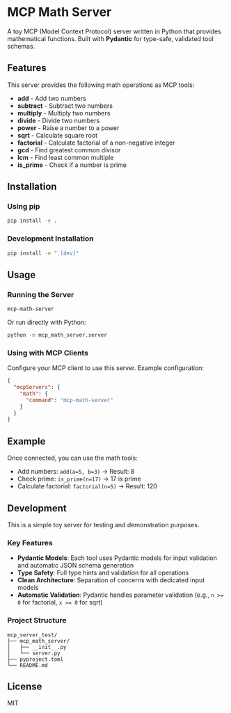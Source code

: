 # MCP Math Server

A toy MCP (Model Context Protocol) server written in Python that provides mathematical functions. Built with **Pydantic** for type-safe, validated tool schemas.

## Features

This server provides the following math operations as MCP tools:

- **add** - Add two numbers
- **subtract** - Subtract two numbers
- **multiply** - Multiply two numbers
- **divide** - Divide two numbers
- **power** - Raise a number to a power
- **sqrt** - Calculate square root
- **factorial** - Calculate factorial of a non-negative integer
- **gcd** - Find greatest common divisor
- **lcm** - Find least common multiple
- **is_prime** - Check if a number is prime

## Installation

### Using pip

```bash
pip install -e .
```

### Development Installation

```bash
pip install -e ".[dev]"
```

## Usage

### Running the Server

```bash
mcp-math-server
```

Or run directly with Python:

```bash
python -m mcp_math_server.server
```

### Using with MCP Clients

Configure your MCP client to use this server. Example configuration:

```json
{
  "mcpServers": {
    "math": {
      "command": "mcp-math-server"
    }
  }
}
```

## Example

Once connected, you can use the math tools:

- Add numbers: `add(a=5, b=3)` → Result: 8
- Check prime: `is_prime(n=17)` → 17 is prime
- Calculate factorial: `factorial(n=5)` → Result: 120

## Development

This is a simple toy server for testing and demonstration purposes.

### Key Features

- **Pydantic Models**: Each tool uses Pydantic models for input validation and automatic JSON schema generation
- **Type Safety**: Full type hints and validation for all operations
- **Clean Architecture**: Separation of concerns with dedicated input models
- **Automatic Validation**: Pydantic handles parameter validation (e.g., `n >= 0` for factorial, `x >= 0` for sqrt)

### Project Structure

```
mcp_server_test/
├── mcp_math_server/
│   ├── __init__.py
│   └── server.py
├── pyproject.toml
└── README.md
```

## License

MIT
